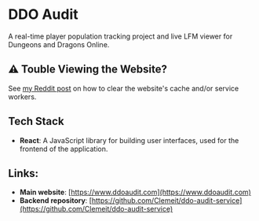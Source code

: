 # DDO Audit

A real-time player population tracking project and live LFM viewer for Dungeons and Dragons Online.

## ⚠️ Touble Viewing the Website?

See [my Reddit post](https://www.reddit.com/r/ddo/comments/1m8k5a1/ddo_audit_64bit_alpha_release/) on how to clear the website's cache and/or service workers.

## Tech Stack

- **React**: A JavaScript library for building user interfaces, used for the frontend of the application.

## Links:

- **Main website**: [https://www.ddoaudit.com](https://www.ddoaudit.com)
- **Backend repository**: [https://github.com/Clemeit/ddo-audit-service](https://github.com/Clemeit/ddo-audit-service)
